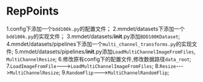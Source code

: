 # RepPoints
1.config下添加一个`bdd100k.py`的配置文件；
2.mmdet/datasets下添加一个`bdd100k.py`的实现文件；
3.mmdet/datasets/__init__.py添加`BDD100KDataset`;
4.mmdet/datasets/pipelines下添加一个`multi_channel_transforms.py`的实现文件;
5.mmdet/datasets/pipelines/__init__.py添加`LoadMultiChannelImageFromFiles`, `MultiChannelResize`;
6.修改原有config下的配置文件,修改数据路径`data_root`;
7.`LoadImageFromFile`--->`LoadMultiChannelImageFromFiles`;
8.`Resize`--->`MultiChannelResize`;
9.`RandomFlip`--->`MultiChannelRandomFlip`;
